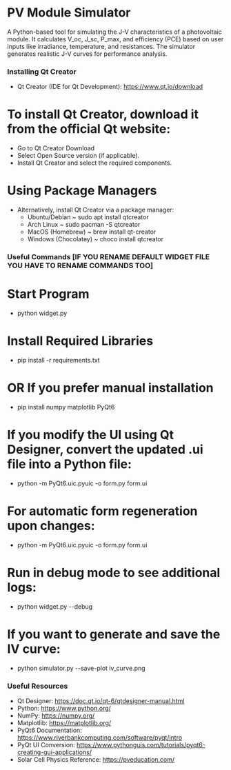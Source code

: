 # PV Module Simulator
A Python-based tool for simulating the J-V characteristics of a photovoltaic module. It calculates V_oc, J_sc, P_max, and efficiency (PCE) based on user inputs like irradiance, temperature, and resistances. The simulator generates realistic J-V curves for performance analysis.

### Installing Qt Creator ###
  - Qt Creator (IDE for Qt Development): https://www.qt.io/download

# To install Qt Creator, download it from the official Qt website:

  - Go to Qt Creator Download
  - Select Open Source version (if applicable).
  - Install Qt Creator and select the required components.

# Using Package Managers

  - Alternatively, install Qt Creator via a package manager:
    - Ubuntu/Debian ~ sudo apt install qtcreator
    - Arch Linux ~ sudo pacman -S qtcreator
    - MacOS (Homebrew) ~ brew install qt-creator
    - Windows (Chocolatey) ~ choco install qtcreator

### Useful Commands [IF YOU RENAME DEFAULT WIDGET FILE YOU HAVE TO RENAME COMMANDS TOO] ###

# Start Program
 - python widget.py

# Install Required Libraries
 - pip install -r requirements.txt

# OR If you prefer manual installation
 - pip install numpy matplotlib PyQt6

# If you modify the UI using Qt Designer, convert the updated .ui file into a Python file:
 - python -m PyQt6.uic.pyuic -o form.py form.ui

# For automatic form regeneration upon changes:
 - python -m PyQt6.uic.pyuic -o form.py form.ui

# Run in debug mode to see additional logs:
 - python widget.py --debug

# If you want to generate and save the IV curve:
 - python simulator.py --save-plot iv_curve.png

### Useful Resources ###
  - Qt Designer: https://doc.qt.io/qt-6/qtdesigner-manual.html
  - Python: https://www.python.org/
  - NumPy: https://numpy.org/
  - Matplotlib: https://matplotlib.org/
  - PyQt6 Documentation: https://www.riverbankcomputing.com/software/pyqt/intro
  - PyQt UI Conversion: https://www.pythonguis.com/tutorials/pyqt6-creating-gui-applications/
  - Solar Cell Physics Reference: https://pveducation.com/
